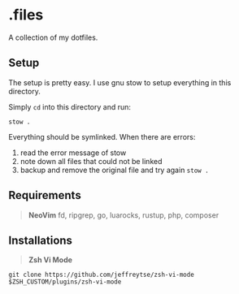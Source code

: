 # .files

A collection of my dotfiles.

## Setup

The setup is pretty easy.
I use gnu stow to setup everything in this directory.

Simply `cd` into this directory and run:

    stow .

Everything should be symlinked.
When there are errors:

1. read the error message of stow
2. note down all files that could not be linked
3. backup and remove the original file and try again `stow .`

## Requirements

> **NeoVim**
> fd, ripgrep, go, luarocks, rustup, php, composer

## Installations

> **Zsh Vi Mode**

    git clone https://github.com/jeffreytse/zsh-vi-mode $ZSH_CUSTOM/plugins/zsh-vi-mode

